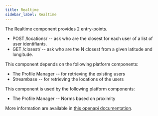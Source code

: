```yaml
---
title: Realtime
sidebar_label: Realtime
---
```


The Realtime component provides 2 entry-points.

- POST /locations/ -- ask who are the closest for each user of a list of user identifiants.
- GET /closest/ -- ask who are the N closest from a given latitude and longitude.

This component depends on the following platform components:

- The Profile Manager -- for retrieving the existing users
- Streambase -- for retrieving the locations of the users

This component is used by the following platform components:

- The Profile Manager -- Norms based on proximity

More information are available in [this openapi documentation](https://lab.idiap.ch/devel/hub/wenet/docs).

